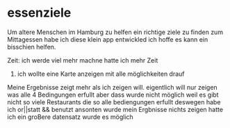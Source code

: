 # essenziele

Um altere Menschen im Hamburg zu helfen ein richtige ziele zu finden zum Mittagessen habe ich diese klein app entwickled ich hoffe es kann ein bisschien helfen.

Zeit:
ich werde viel mehr machne hatte ich mehr Zeit

1. ich wollte eine Karte anzeigen mit alle möglichkeiten drauf

Meine Ergebnisse zeigt mehr als ich zeigen will. eigentlich will nur zeigen was alle 4 Bedingungen erfullt aber dass wurde nicht möglich weil es gibt nicht so viele Restaurants die so alle bediengungen erfullt deswegen habe ich or||statt &&
benutzt ansonten wurde mein Ergbnisse nichts zeigen hatte ich ein groBere datensatz wurde es möglich
